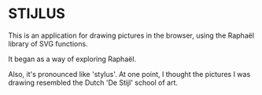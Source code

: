 STIJLUS
===

This is an application for drawing pictures in the browser, using the
Raphaël library of SVG functions.

It began as a way of exploring Raphaël.

Also, it's pronounced like 'stylus'.  At one point, I thought the pictures I
was drawing resembled the Dutch 'De Stijl' school of art.
